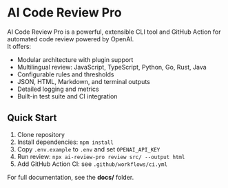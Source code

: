 # AI Code Review Pro

AI Code Review Pro is a powerful, extensible CLI tool and GitHub Action for automated code review powered by OpenAI.  
It offers:

- Modular architecture with plugin support
- Multilingual review: JavaScript, TypeScript, Python, Go, Rust, Java
- Configurable rules and thresholds
- JSON, HTML, Markdown, and terminal outputs
- Detailed logging and metrics
- Built-in test suite and CI integration

## Quick Start

1. Clone repository  
2. Install dependencies: `npm install`  
3. Copy `.env.example` to `.env` and set `OPENAI_API_KEY`  
4. Run review: `npx ai-review-pro review src/ --output html`  
5. Add GitHub Action CI: see `.github/workflows/ci.yml`

For full documentation, see the **docs/** folder.
